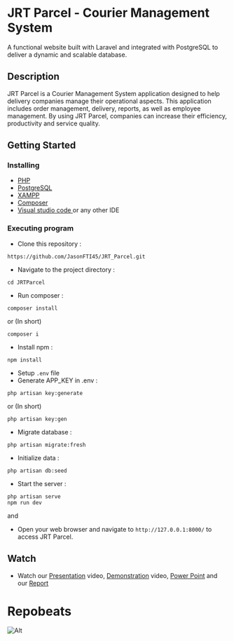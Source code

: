 # JRT Parcel - Courier Management System

A functional website built with Laravel and integrated with PostgreSQL to deliver a dynamic and scalable database.

## Description

JRT Parcel is a Courier Management System application designed to help delivery companies manage their operational aspects. This application includes order management, delivery, reports, as well as employee management. By using JRT Parcel, companies can increase their efficiency, productivity and service quality.

## Getting Started

### Installing

* <a href="https://www.php.net/downloads.php" target="_blank">PHP</a>
* <a href="https://www.postgresql.org/" target="_blank">PostgreSQL</a>
* <a href="https://www.apachefriends.org/download.html" target="_blank">XAMPP</a>
* <a href="https://getcomposer.org/" target="_blank">Composer</a>
* <a href="https://code.visualstudio.com/download" target="_blank">Visual studio code </a> or any other IDE

### Executing program

* Clone this repository : 
``` 
https://github.com/JasonFTI45/JRT_Parcel.git
```
* Navigate to the project directory : 
``` 
cd JRTParcel
```
* Run composer : 
``` 
composer install 
``` 
or (In short)
``` 
composer i 
``` 
* Install npm : 
``` 
npm install 
```
* Setup ``` .env ``` file 
* Generate APP_KEY in .env : 
``` 
php artisan key:generate
``` 
or (In short) 
``` 
php artisan key:gen 
``` 

* Migrate database : 
``` 
php artisan migrate:fresh
```
* Initialize data : 
``` 
php artisan db:seed 
```
* Start the server : 
``` 
php artisan serve 
npm run dev 
``` 
and 
* Open your web browser and navigate to ``` http://127.0.0.1:8000/ ``` to access JRT Parcel.


## Watch
* Watch our <a href="https://youtu.be/UUVgo0KStuQ" target="_blank">Presentation</a> video, <a href="https://youtu.be/2OKeQx1KL9A" target="_blank">Demonstration</a> video, <a href="https://untarid-my.sharepoint.com/:p:/g/personal/tigo_535220235_stu_untar_ac_id/EaOM-AV6zFpJnRUz2HCYAD8BmjtsNF22ggvkGKdEWrhJIQ?e=ElOsMf" target="_blank">Power Point</a> and our <a href="https://drive.google.com/file/d/1qth37taLIYBgzJamLemGkcg4ux7uVExb/view?usp=sharing" target="_blank">Report</a>

# Repobeats

![Alt](https://repobeats.axiom.co/api/embed/4e250261eecbc5d0eae659b1e71959803051b9be.svg "Repobeats analytics image")
